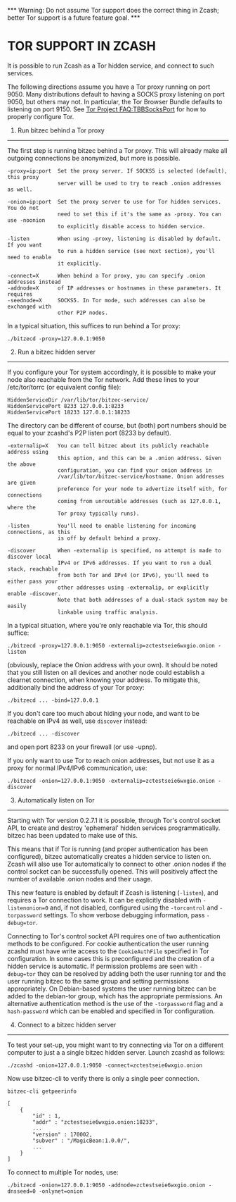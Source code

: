 *** Warning: Do not assume Tor support does the correct thing in Zcash; better Tor support is a future feature goal. ***

TOR SUPPORT IN ZCASH
====================

It is possible to run Zcash as a Tor hidden service, and connect to such services.

The following directions assume you have a Tor proxy running on port 9050. Many distributions default to having a SOCKS proxy listening on port 9050, but others may not. In particular, the Tor Browser Bundle defaults to listening on port 9150. See [Tor Project FAQ:TBBSocksPort](https://www.torproject.org/docs/faq.html.en#TBBSocksPort) for how to properly
configure Tor.


1. Run bitzec behind a Tor proxy
-------------------------------

The first step is running bitzec behind a Tor proxy. This will already make all
outgoing connections be anonymized, but more is possible.

	-proxy=ip:port  Set the proxy server. If SOCKS5 is selected (default), this proxy
	                server will be used to try to reach .onion addresses as well.

	-onion=ip:port  Set the proxy server to use for Tor hidden services. You do not
	                need to set this if it's the same as -proxy. You can use -noonion
	                to explicitly disable access to hidden service.

	-listen         When using -proxy, listening is disabled by default. If you want
	                to run a hidden service (see next section), you'll need to enable
	                it explicitly.

	-connect=X      When behind a Tor proxy, you can specify .onion addresses instead
	-addnode=X      of IP addresses or hostnames in these parameters. It requires
	-seednode=X     SOCKS5. In Tor mode, such addresses can also be exchanged with
	                other P2P nodes.

In a typical situation, this suffices to run behind a Tor proxy:

	./bitzecd -proxy=127.0.0.1:9050


2. Run a bitzec hidden server
----------------------------

If you configure your Tor system accordingly, it is possible to make your node also
reachable from the Tor network. Add these lines to your /etc/tor/torrc (or equivalent
config file):

	HiddenServiceDir /var/lib/tor/bitzec-service/
	HiddenServicePort 8233 127.0.0.1:8233
	HiddenServicePort 18233 127.0.0.1:18233

The directory can be different of course, but (both) port numbers should be equal to
your zcashd's P2P listen port (8233 by default).

	-externalip=X   You can tell bitzec about its publicly reachable address using
	                this option, and this can be a .onion address. Given the above
	                configuration, you can find your onion address in
	                /var/lib/tor/bitzec-service/hostname. Onion addresses are given
	                preference for your node to advertize itself with, for connections
	                coming from unroutable addresses (such as 127.0.0.1, where the
	                Tor proxy typically runs).

	-listen         You'll need to enable listening for incoming connections, as this
	                is off by default behind a proxy.

	-discover       When -externalip is specified, no attempt is made to discover local
	                IPv4 or IPv6 addresses. If you want to run a dual stack, reachable
	                from both Tor and IPv4 (or IPv6), you'll need to either pass your
	                other addresses using -externalip, or explicitly enable -discover.
	                Note that both addresses of a dual-stack system may be easily
	                linkable using traffic analysis.

In a typical situation, where you're only reachable via Tor, this should suffice:

	./bitzecd -proxy=127.0.0.1:9050 -externalip=zctestseie6wxgio.onion -listen

(obviously, replace the Onion address with your own). It should be noted that you still
listen on all devices and another node could establish a clearnet connection, when knowing
your address. To mitigate this, additionally bind the address of your Tor proxy:

	./bitzecd ... -bind=127.0.0.1

If you don't care too much about hiding your node, and want to be reachable on IPv4
as well, use `discover` instead:

	./bitzecd ... -discover

and open port 8233 on your firewall (or use -upnp).

If you only want to use Tor to reach onion addresses, but not use it as a proxy
for normal IPv4/IPv6 communication, use:

	./bitzecd -onion=127.0.0.1:9050 -externalip=zctestseie6wxgio.onion -discover


3. Automatically listen on Tor
--------------------------------

Starting with Tor version 0.2.7.1 it is possible, through Tor's control socket
API, to create and destroy 'ephemeral' hidden services programmatically.
bitzec has been updated to make use of this.

This means that if Tor is running (and proper authentication has been configured),
bitzec automatically creates a hidden service to listen on. Zcash will also use Tor
automatically to connect to other .onion nodes if the control socket can be
successfully opened. This will positively affect the number of available .onion
nodes and their usage.

This new feature is enabled by default if Zcash is listening (`-listen`), and
requires a Tor connection to work. It can be explicitly disabled with `-listenonion=0`
and, if not disabled, configured using the `-torcontrol` and `-torpassword` settings.
To show verbose debugging information, pass `-debug=tor`.

Connecting to Tor's control socket API requires one of two authentication methods to be 
configured. For cookie authentication the user running zcashd must have write access 
to the `CookieAuthFile` specified in Tor configuration. In some cases this is 
preconfigured and the creation of a hidden service is automatic. If permission problems 
are seen with `-debug=tor` they can be resolved by adding both the user running tor and 
the user running bitzec to the same group and setting permissions appropriately. On 
Debian-based systems the user running bitzec can be added to the debian-tor group, 
which has the appropriate permissions. An alternative authentication method is the use 
of the `-torpassword` flag and a `hash-password` which can be enabled and specified in 
Tor configuration.


4. Connect to a bitzec hidden server
-----------------------------------

To test your set-up, you might want to try connecting via Tor on a different computer to just a
a single bitzec hidden server. Launch zcashd as follows:

	./zcashd -onion=127.0.0.1:9050 -connect=zctestseie6wxgio.onion

Now use bitzec-cli to verify there is only a single peer connection.

	bitzec-cli getpeerinfo

	[
	    {
	        "id" : 1,
	        "addr" : "zctestseie6wxgio.onion:18233",
	        ...
	        "version" : 170002,
	        "subver" : "/MagicBean:1.0.0/",
	        ...
	    }
	]

To connect to multiple Tor nodes, use:

	./bitzecd -onion=127.0.0.1:9050 -addnode=zctestseie6wxgio.onion -dnsseed=0 -onlynet=onion
